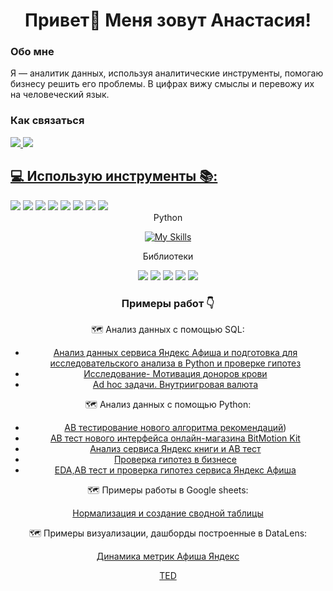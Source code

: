 <h1 align="center">Привет👋 Меня зовут Анастасия!</h1>
<h3 align="left">Обо мне</h3>
Я — аналитик данных, используя аналитические инструменты, помогаю бизнесу решить его проблемы. В цифрах вижу смыслы и перевожу их на человеческий язык.
<h3 align="left"> Как связаться </h3>
<div align="left">
  <a href="https://t.me/AkrilandSky" target="_blank">
  <img src="https://img.shields.io/badge/Telegram-2CA5E0?style=for-the-badge&logo=telegram&logoColor=white"  />
  </a>
   <a href="mailto:zkarmazxxx.@gmail.com">
    <img src="https://img.shields.io/badge/Gmail-EA4335?style=for-the-badge&logo=gmail&logoColor=white" />
<h2 align="left">💻 Использую инструменты 📚:</h2>
     </a>
 </div>
  <div align="left">
   <img src="https://img.shields.io/badge/SQL-4479A1?style=for-the-badge&logo=postgresql&logoColor=white"  />
  <img src="https://img.shields.io/badge/Google_Sheets-228B22?style=for-the-badge&logo=google-sheets&logoColor=white"  />
  <img src="https://img.shields.io/badge/Excel-006400?style=for-the-badge&logo=microsoft-excel&logoColor=white"  />  
  <img src="https://img.shields.io/badge/Yandex_DataLens-7B68EE?style=for-the-badge&logo=yandex&logoColor=white"  />
  <img src="https://img.shields.io/badge/Jupyter_Notebook-F37626?style=for-the-badge&logo=Jupyter&logoColor=white"  />
<img src="https://img.shields.io/badge/Anaconda-44A833?style=for-the-badge&logo=anaconda&logoColor=white"  />
<img src="https://img.shields.io/badge/dbeaver-382923?style=for-the-badge&logo=dbeaver&logoColor=white"  />
<img src="https://img.shields.io/badge/Visual_Studio_Code-4682B4?style=for-the-badge&logo=vscode&logoColor=white"  />

  
<div align="center"> Python

[![My Skills](https://skillicons.dev/icons?i=py)](https://skillicons.dev)

Библиотеки

  <img src="https://img.shields.io/badge/Pandas-150458?style=for-the-badge&logo=pandas&logoColor=white"  />
  <img src="https://img.shields.io/badge/Plotly-3F4F75?style=for-the-badge&logo=plotly&logoColor=white" />
  <img src="https://img.shields.io/badge/NumPy-013243?style=for-the-badge&logo=numpy&logoColor=white"  />
  <img src="https://img.shields.io/badge/Seaborn-00008B?style=for-the-badge&logo=seaborn&logoColor=white" />
  <img src="https://img.shields.io/badge/Matplotlib-4B0082?style=for-the-badge&logo=matplotlib&logoColor=white" />  

<h3 align="center">Примеры работ 👇</h3>
 
🗺️ Анализ данных с помощью SQL:
* [Анализ данных сервиса Яндекс Афиша и подготовка для исследовательского анализа в Python и проверке гипотез](https://github.com/AnastasiaChesnokova/Portfolio/blob/7c23bef97c0ff747de530036fc3992e9bcea0be3/%D0%90%D0%BD%D0%B0%D0%BB%D0%B8%D0%B7%20SQL%20%20%D1%81%D0%B5%D1%80%D0%B2%D0%B8%D1%81%D0%B0%20%D0%AF%D0%BD%D0%B4%D0%B5%D0%BA%D1%81%20%D0%90%D1%84%D0%B8%D1%88%D0%B0%20%D0%B8%20%D0%BF%D0%BE%D0%B4%D0%B3%D0%BE%D1%82%D0%BE%D0%B2%D0%BA%D0%B0%20%20%D0%B4%D0%BB%D1%8F%20%D0%B8%D1%81%D1%81%D0%BB%D0%B5%D0%B4%D0%BE%D0%B2%D0%B0%D1%82%D0%B5%D0%BB%D1%8C%D1%81%D0%BA%D0%BE%D0%B3%D0%BE%20%D0%B0%D0%BD%D0%B0%D0%BB%D0%B8%D0%B7%D0%B0%20%D0%B2%20Python%20%D0%B8%20%D0%BF%D1%80%D0%BE%D0%B2%D0%B5%D1%80%D0%BA%D0%B5%20%D0%B3%D0%B8%D0%BF%D0%BE%D1%82%D0%B5%D0%B7.sql)
* [Исследование- Мотивация доноров крови](https://github.com/AnastasiaChesnokova/Portfolio/blob/7c23bef97c0ff747de530036fc3992e9bcea0be3/%D0%98%D1%81%D1%81%D0%BB%D0%B5%D0%B4%D0%BE%D0%B2%D0%B0%D0%BD%D0%B8%D0%B5-%20%D0%9C%D0%BE%D1%82%D0%B8%D0%B2%D0%B0%D1%86%D0%B8%D1%8F%20%D0%B4%D0%BE%D0%BD%D0%BE%D1%80%D0%BE%D0%B2%20%D0%BA%D1%80%D0%BE%D0%B2%D0%B8.sql)
* [Ad hoc задачи. Внутриигровая валюта](https://github.com/AnastasiaChesnokova/Portfolio/blob/7c23bef97c0ff747de530036fc3992e9bcea0be3/Ad%20hoc%20%D0%B7%D0%B0%D0%B4%D0%B0%D1%87%D0%B8.%20%D0%92%D0%BD%D1%83%D1%82%D1%80%D0%B8%D0%B8%D0%B3%D1%80%D0%BE%D0%B2%D0%B0%D1%8F%20%D0%B2%D0%B0%D0%BB%D1%8E%D1%82%D0%B0.sql)

🗺️ Анализ данных с помощью Python:
* [AB тестирование нового алгоритма рекомендаций](https://github.com/AnastasiaChesnokova/Portfolio/blob/7c23bef97c0ff747de530036fc3992e9bcea0be3/AB%20%D1%82%D0%B5%D1%81%D1%82%D0%B8%D1%80%D0%BE%D0%B2%D0%B0%D0%BD%D0%B8%D0%B5%20%D0%BD%D0%BE%D0%B2%D0%BE%D0%B3%D0%BE%20%D0%B0%D0%BB%D0%B3%D0%BE%D1%80%D0%B8%D1%82%D0%BC%D0%B0%20%D1%80%D0%B5%D0%BA%D0%BE%D0%BC%D0%B5%D0%BD%D0%B4%D0%B0%D1%86%D0%B8%D0%B9.ipynb))
* [АВ тест нового интерфейса онлайн-магазина BitMotion Kit](https://github.com/AnastasiaChesnokova/Portfolio/blob/7c23bef97c0ff747de530036fc3992e9bcea0be3/%D0%90%D0%92%20%D1%82%D0%B5%D1%81%D1%82%20%D0%BD%D0%BE%D0%B2%D0%BE%D0%B3%D0%BE%20%D0%B8%D0%BD%D1%82%D0%B5%D1%80%D1%84%D0%B5%D0%B9%D1%81%D0%B0%20%D0%BE%D0%BD%D0%BB%D0%B0%D0%B9%D0%BD-%D0%BC%D0%B0%D0%B3%D0%B0%D0%B7%D0%B8%D0%BD%D0%B0%20BitMotion%20Kit.ipynb)
* [Анализ сервиса Яндекс книги и АВ тест](https://github.com/AnastasiaChesnokova/Portfolio/blob/7c23bef97c0ff747de530036fc3992e9bcea0be3/%D0%90%D0%BD%D0%B0%D0%BB%D0%B8%D0%B7%20%D1%81%D0%B5%D1%80%D0%B2%D0%B8%D1%81%D0%B0%20%D0%AF%D0%BD%D0%B4%D0%B5%D0%BA%D1%81%20%D0%BA%D0%BD%D0%B8%D0%B3%D0%B8%20%D0%B8%20%D0%90%D0%92%20%D1%82%D0%B5%D1%81%D1%82.ipynb)
* [Проверка гипотез в бизнесе](https://github.com/AnastasiaChesnokova/Portfolio/blob/7c23bef97c0ff747de530036fc3992e9bcea0be3/%D0%9F%D1%80%D0%BE%D0%B5%D0%BA%D1%82%20%D1%81%20%D0%BF%D1%80%D0%BE%D0%B2%D0%B5%D1%80%D0%BA%D0%BE%D0%B9%20%D0%B3%D0%B8%D0%BF%D0%BE%D1%82%D0%B5%D0%B7%20%D0%B2%20%D0%B1%D0%B8%D0%B7%D0%BD%D0%B5%D1%81%D0%B5.ipynb)
* [EDA,АВ тест и проверка гипотез сервиса Яндекс Афиша](https://github.com/AnastasiaChesnokova/Portfolio/blob/04788d6e3ea87bef3cf8534b296cb13bec206206/EDA%2C%20%D0%90%D0%92%20%D1%82%D0%B5%D1%81%D1%82%20%D0%B8%20%D0%BF%D1%80%D0%BE%D0%B2%D0%B5%D1%80%D0%BA%D0%B0%20%D0%B3%D0%B8%D0%BF%D0%BE%D1%82%D0%B5%D0%B7%20%D0%AF%D0%BD%D0%B4%D0%B5%D0%BA%D1%81%20%D0%90%D1%84%D0%B8%D1%88%D0%B0.ipynb)

🗺️ Примеры работы в Google sheets:

[Нормализация и создание сводной таблицы](https://docs.google.com/spreadsheets/d/1eT2HQhCX7HqNA9t-IoQqNaRXDklGmTBlFmc-JycDL6Q/edit?usp=sharing)

🗺️ Примеры визуализации, дашборды построенные в DataLens:
  
  [Динамика метрик Афиша Яндекс](https://datalens.yandex/l83c4ebaowq86)
  
  [TED](https://datalens.yandex/h3y5hgprxbi23)


